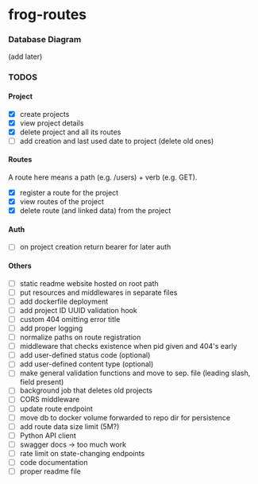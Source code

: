 # frog-routes


### Database Diagram

(add later)

### TODOS

#### Project

- [x] create projects
- [x] view project details
- [x] delete project and all its routes
- [ ] add creation and last used date to project (delete old ones)

#### Routes

A route here means a path (e.g. /users) + verb (e.g. GET).

- [x] register a route for the project
- [X] view routes of the project
- [x] delete route (and linked data) from the project

#### Auth
- [ ] on project creation return bearer for later auth

#### Others

- [ ] static readme website hosted on root path
- [ ] put resources and middlewares in separate files
- [ ] add dockerfile deployment
- [ ] add project ID UUID validation hook
- [ ] custom 404 omitting error title
- [ ] add proper logging
- [ ] normalize paths on route registration
- [ ] middleware that checks existence when pid given and 404's early
- [ ] add user-defined status code (optional)
- [ ] add user-defined content type (optional)
- [ ] make general validation functions and move to sep. file (leading slash, field present)
- [ ] background job that deletes old projects
- [ ] CORS middleware
- [ ] update route endpoint
- [ ] move db to docker volume forwarded to repo dir for persistence
- [ ] add route data size limit (5M?)
- [ ] Python API client
- [ ] swagger docs -> too much work
- [ ] rate limit on state-changing endpoints
- [ ] code documentation
- [ ] proper readme file